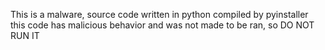 This is a malware, source code written in python compiled by pyinstaller
this code has malicious behavior and was not made to be ran, so DO NOT RUN IT
